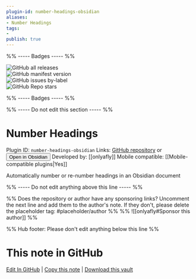 ```yaml
---
plugin-id: number-headings-obsidian
aliases:
- Number Headings
tags: 
- 
publish: true
---
```


%% ----- Badges ----- %%

![GitHub all releases](https://img.shields.io/github/downloads/onlyafly/number-headings-obsidian/total?color=573E7A&logo=github&style=for-the-badge)   
![GitHub manifest version](https://img.shields.io/github/manifest-json/v/onlyafly/number-headings-obsidian?color=573E7A&logo=github&style=for-the-badge)   
![GitHub issues by-label](https://img.shields.io/github/issues/onlyafly/number-headings-obsidian/help%20wanted?color=573E7A&logo=github&style=for-the-badge)   
![GitHub Repo stars](https://img.shields.io/github/stars/onlyafly/number-headings-obsidian?color=573E7A&logo=github&style=for-the-badge)

%% ----- Badges ----- %%

%% ----- Do not edit this section ----- %%

# Number Headings

Plugin ID: `number-headings-obsidian`
Links: [GitHub repository](https://github.com/onlyafly/number-headings-obsidian) or [<button id=HH>Open in Obsidian</button>](obsidian://goto-plugin?id=number-headings-obsidian)
Developed by: [[onlyafly]]
Mobile compatible: [[Mobile-compatible plugins|Yes]]

Automatically number or re-number headings in an Obsidian document

%% ----- Do not edit anything above this line ----- %% 

%% Does the repository or author have any sponsoring links? Uncomment the next line and add them to the author's note. If they don't, please delete the placeholder tag: #placeholder/author %%
%% ![[onlyafly#Sponsor this author]] %%

%% Hub footer: Please don't edit anything below this line %%

# This note in GitHub

<span class="git-footer">[Edit In GitHub](https://github.dev/obsidian-community/obsidian-hub/blob/main/02%20-%20Community%20Expansions/02.05%20All%20Community%20Expansions/Plugins/number-headings-obsidian.md "git-hub-edit-note") | [Copy this note](https://raw.githubusercontent.com/obsidian-community/obsidian-hub/main/02%20-%20Community%20Expansions/02.05%20All%20Community%20Expansions/Plugins/number-headings-obsidian.md "git-hub-copy-note") | [Download this vault](https://github.com/obsidian-community/obsidian-hub/archive/refs/heads/main.zip "git-hub-download-vault") </span>
